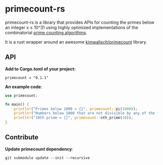 # primecount-rs

primecount-rs is a library that provides APIs for counting the primes below an integer x ≤ 10^31 
using highly optimized implementations of the combinatorial 
[prime counting algorithms](https://en.wikipedia.org/wiki/Prime-counting_function#Algorithms_for_evaluating_%CF%80(x)).

It is a rust wrapper around an awesome [kimwalisch/primecount](https://github.com/kimwalisch/primecount) library.

## API

**Add to Cargo.toml of your project:**
```
primecount = "0.1.1"
```
**An example code**:

```rust
use primecount;

fn main() {
    println!("Primes below 1000 = {}", primecount::pi(1000));
    println!("Numbers below 1000 that are not divisible by any of the first 100 primes (a.k.a. Legendre-sum) = {}", primecount::phi(1000, 100));
    println!("10th prime = {}", primecount::nth_prime(10));
}
```

## Contribute

**Update primecount dependency**:

```
git submodule update --init --recursive
```
